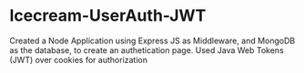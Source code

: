 # Icecream-UserAuth-JWT
Created a Node Application using Express JS as Middleware, and MongoDB as the database, to create an authetication page.
Used Java Web Tokens (JWT) over cookies for authorization
